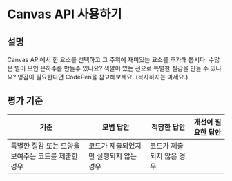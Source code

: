 # Canvas API 사용하기

## 설명

Canvas API에서 한 요소를 선택하고 그 주위에 재미있는 요소를 추가해 봅시다. 수많은 별이 모인 은하수를 만들수 있나요? 색깔이 있는 선으로 특별한 질감을 만들 수 있나요? 영감이 필요한다면 CodePen을 참고해보세요. (복사하지는 마세요.)

## 평가 기준

| 기준                                                | 모범 답안                              | 적당한 답안               | 개선이 필요한 답안 |
| --------------------------------------------------- | -------------------------------------- | ------------------------- | ------------------ |
| 특별한 질감 또는 모양을 보여주는 코드를 제출한 경우 | 코드가 제출되었지만 실행되지 않는 경우 | 코드가 제출되지 않은 경우 |
